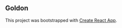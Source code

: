 ## Goldon
This project was bootstrapped with [Create React App](https://github.com/facebookincubator/create-react-app).
